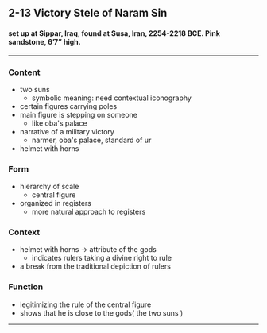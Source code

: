 <!-- order:2 -->
## 2-13 Victory Stele of Naram Sin
#### set up at Sippar, Iraq, found at Susa, Iran, 2254-2218 BCE. Pink sandstone, 6’7” high.
---

### Content
- two suns
  - symbolic meaning: need contextual iconography
- certain figures carrying poles
- main figure is stepping on someone
  - like oba's palace
- narrative of a military victory
  - narmer, oba's palace, standard of ur 
- helmet with horns

### Form
- hierarchy of scale
  - central figure
- organized in registers
  - more natural approach to registers

### Context
- helmet with horns -> attribute of the gods
  - indicates rulers taking a divine right to rule
- a break from the traditional depiction of rulers

### Function
- legitimizing the rule of the central figure
- shows that he is close to the gods( the two suns )

---
